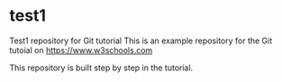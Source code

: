 # test1
Test1 repository for Git tutorial
This is an example repository for the Git tutoial on https://www.w3schools.com

This repository is built step by step in the tutorial.
